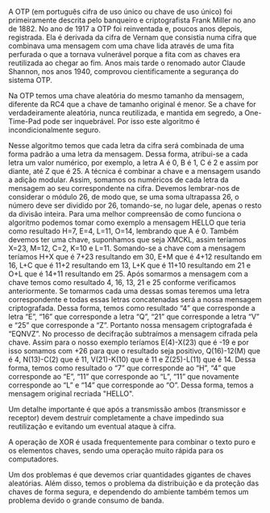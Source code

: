A OTP (em português cifra de uso único ou chave de uso único) foi primeiramente descrita pelo banqueiro e criptografista Frank Miller no ano de 1882. No ano de 1917 a OTP foi reinventada e, poucos anos depois, registrada. Ela é derivada da cifra de Vernam que consistia numa cifra que combinava uma mensagem com uma chave lida através de uma fita perfurada o que a tornava vulnerável porque a fita com as chaves era reutilizada ao chegar ao fim. Anos mais tarde o renomado autor Claude Shannon, nos anos 1940, comprovou cientificamente a segurança do sistema OTP.

Na OTP temos uma chave aleatória do mesmo tamanho da mensagem, diferente da RC4 que a chave de tamanho original é menor. Se a chave for verdadeiramente aleatória, nunca reutilizada, e mantida em segredo, a One-Time-Pad pode ser inquebrável. Por isso este algoritmo é incondicionalmente seguro.

Nesse algoritmo temos que cada letra da cifra será combinada de uma forma padrão a uma letra da mensagem. Dessa forma, atribui-se a cada letra um valor numérico, por exemplo, a letra A é 0, B é 1, C é 2 e assim por diante, até Z que é 25. A técnica é combinar a chave e a mensagem usando a adição modular. Assim, somamos os numéricos de cada letra da mensagem ao seu correspondente na cifra. Devemos lembrar-nos de considerar o módulo 26, de modo que, se uma soma ultrapassa 26, o número deve ser dividido por 26, tomando-se, no lugar dele, apenas o resto da divisão inteira. Para uma melhor compreensão de como funciona o algoritmo podemos tomar como exemplo a mensagem HELLO que teria como resultado H=7, E=4, L=11, O=14, lembrando que A é 0. Também devemos ter uma chave, suponhamos que seja XMCKL, assim teríamos X=23, M=12, C=2, K=10 e L=11. Somando-se a chave com a mensagem teríamos H+X que é 7+23 resultando em 30, E+M que é 4+12 resultando em 16, L+C que é 11+2 resultando em 13, L+K que é 11+10 resultando em 21 e O+L que é 14+11 resultando em 25. Após somarmos a mensagem com a chave temos como resultado 4, 16, 13, 21 e 25 conforme verificamos anteriormente. Se tomarmos cada uma dessas somas teremos uma letra correspondente e todas essas letras concatenadas será a nossa mensagem criptografada. Dessa forma, temos como resultado “4” que corresponde a letra “E”, “16” que corresponde a letra “Q”, “21” que corresponde a letra “V” e “25” que corresponde a “Z”. Portanto nossa mensagem criptografada é “EQNVZ”. No processo de decifração subtraímos a mensagem cifrada pela chave. Assim para o nosso exemplo teríamos E(4)-X(23) que é -19 e por isso somamos com +26 para que o resultado seja positivo, Q(16)-12(M) que é 4, N(13)-C(2) que é 11, V(21)-K(10) que é 11 e Z(25)-L(11) que é 14. Dessa forma, temos como resultado o “7” que corresponde ao “H”, “4” que corresponde ao “E”, “11” que corresponde ao “L”, “11” que novamente corresponde ao “L” e “14” que corresponde ao “O”. Dessa forma, temos a mensagem original recriada "HELLO".

Um detalhe importante é que após a transmissão ambos (transmissor e receptor) devem destruir completamente a chave impedindo sua reutilização e evitando um eventual ataque à cifra.

A operação de XOR é usada frequentemente para combinar o texto puro e os elementos chaves, sendo uma operação muito rápida para os computadores.

Um dos problemas é que devemos criar quantidades gigantes de chaves aleatórias. Além disso, temos o problema da distribuição e da proteção das chaves de forma segura, e dependendo do ambiente também temos um problema devido o grande consumo de banda.
